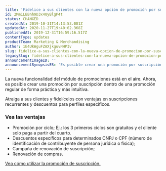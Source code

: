 ```yaml
---
title: 'Fidelice a sus clientes con la nueva opción de promoción por suscripción'
id: 2Mm1LBBnh9D3x4UyBlgP4t
status: CHANGED
createdAt: 2019-10-31T14:13:53.081Z
updatedAt: 2020-11-27T19:40:02.368Z
publishedAt: 2019-12-31T16:59:16.517Z
contentType: updates
productTeam: Marketing & Merchandising
author: 1E4UkWguFZAXjkguvNHPIv
slug: fidelice-a-sus-clientes-con-la-nueva-opcion-de-promocion-por-suscripcion
legacySlug: fidelice-a-sus-clientes-con-la-nueva-opcion-de-promocion-por-suscripcion
announcementImageID: ''
announcementSynopsisES: 'Es posible crear una promoción por suscripción dentro de una promoción regular.'
---
```


La nueva funcionalidad del módulo de promociones está en el aire. Ahora, es posible crear una promoción por suscripción dentro de una promoción regular de forma práctica y más intuitiva. 

Atraiga a sus clientes y fidelícelos con ventajas en suscripciones recurrentes y descuentos para perfiles específicos.

### Vea las ventajas

- Promoción por ciclo;
Ej.: los 3 primeros ciclos son gratuitos y el cliente solo paga a partir del cuarto.
- Descuentos específicos para determinados CNPJ o CPF (número de identificación de contribuyente de persona jurídica o física);
- Campaña de renovación de suscripción;
- Renovación de compras.

[Vea cómo utilizar la promoción de suscripción. ](https://help.vtex.com/es/tutorial/como-utilizar-la-promocion-por-suscripcion)

